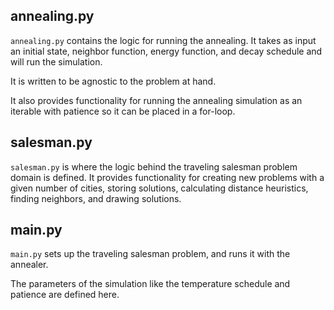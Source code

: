 ## annealing.py

`annealing.py` contains the logic for running the annealing. It takes as input an initial state, neighbor function, energy function, and decay schedule and will run the simulation.

It is written to be agnostic to the problem at hand.

It also provides functionality for running the annealing simulation as an iterable with patience so it can be placed in a for-loop.


## salesman.py

`salesman.py` is where the logic behind the traveling salesman problem domain is defined. It provides functionality for creating new problems with a given number of cities, storing solutions, calculating distance heuristics, finding neighbors, and drawing solutions.

## main.py

`main.py` sets up the traveling salesman problem, and runs it with the annealer.

The parameters of the simulation like the temperature schedule and patience are defined here.